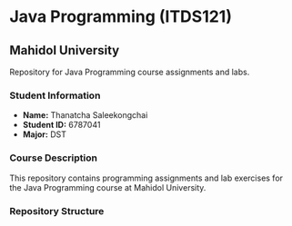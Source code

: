 # Java Programming (ITDS121)
## Mahidol University

Repository for Java Programming course assignments and labs.

### Student Information
- **Name:** Thanatcha Saleekongchai
- **Student ID:** 6787041
- **Major:** DST

### Course Description
This repository contains programming assignments and lab exercises for the Java Programming course at Mahidol University.

### Repository Structure

